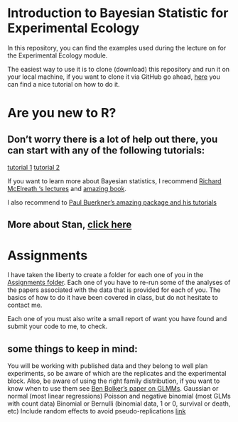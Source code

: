 # Introduction to Bayesian Statistic for Experimental Ecology

In this repository, you can find the examples used during the lecture on for the Experimental Ecology module. 

The easiest way to use it is to clone (download) this repository and run it on your local machine, if you want to clone it via GitHub go ahead, [here](https://www.youtube.com/watch?v=E2d91v1Twcc&t=351s)
 you can find a nice tutorial on how to do it. 

# Are you new to R?
## Don’t worry there is a lot of help out there, you can start with any of the following tutorials:

[tutorial 1](https://www.youtube.com/watch?v=fDRa82lxzaU)
[tutorial 2](https://www.youtube.com/watch?v=_V8eKsto3Ug)

If you want to learn more about Bayesian statistics, I recommend [Richard McElreath ‘s lectures](https://github.com/rmcelreath/statrethinking_winter2019) and [amazing book](https://www.amazon.de/Statistical-Rethinking-Bayesian-Examples-Chapman/dp/036713991X/ref=sr_1_1?__mk_de_DE=%C3%85M%C3%85%C5%BD%C3%95%C3%91&crid=2U80GHSYN6SXD&dchild=1&keywords=statistical+rethinking&qid=1593046024&sprefix=statistical+re%2Caps%2C337&sr=8-1).


I also recommend to  [Paul Buerkner’s amazing package and his tutorials](https://github.com/paul-buerkner/brms)


## More about Stan, [click here](https://www.youtube.com/watch?v=4t6niM6sksI)
 

# Assignments
I have taken the liberty to create a folder for each one of you in the [Assignments folder](https://github.com/JaimeMAnayaRojas/Muenster_EE2020/tree/master/Assigments). Each one of you have to re-run some of the analyses of the papers associated with the data that is provided for each of you. The basics of how to do it have been covered in class, but do not hesitate to contact me. 

Each one of you must also write a small report of want you have found and submit your code to me, to check.

## some things to keep in mind:

You will be working with published data and they belong to well plan experiments, so be aware of which are the replicates and the experimental block.
Also, be aware of using the right family distribution, if you want to know when to use them see [Ben Bolker’s paper on GLMMs](https://www.sciencedirect.com/science/article/abs/pii/S0169534709000196). 
Gaussian or normal (most linear regressions)
Poisson and negative binomial (most GLMs with count data)
Binomial or Bernulli (binomial data, 1 or 0, survival or death, etc)
Include random effects to avoid pseudo-replications [link](http://lbs2011.lbsconference.org/cartography.tuwien.ac.at/drupalmultisite/sites/lbs2011.org/files/presentations/54_1.pdf)



